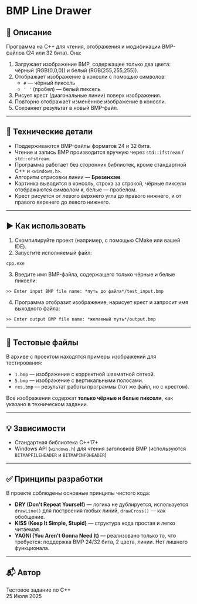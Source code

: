 # BMP Line Drawer

## 📄 Описание

Программа на C++ для чтения, отображения и модификации BMP-файлов (24 или 32 бита). Она:

1. Загружает изображение BMP, содержащее только два цвета: чёрный (RGB(0,0,0)) и белый (RGB(255,255,255)).
2. Отображает изображение в консоли с помощью символов:
    - `#` — чёрный пиксель
    - `' '` (пробел) — белый пиксель
3. Рисует крест (диагональные линии) поверх изображения.
4. Повторно отображает изменённое изображение в консоли.
5. Сохраняет результат в новый BMP-файл.

---

## 🧱 Технические детали

- Поддерживаются BMP-файлы форматов 24 и 32 бита.
- Чтение и запись BMP производится вручную через `std::ifstream` / `std::ofstream`.
- Программа работает без сторонних библиотек, кроме стандартной C++ и `<windows.h>`.
- Алгоритм отрисовки линии — **Брезенхэм**.
- Картинка выводится в консоль, строка за строкой, чёрные пиксели отображаются символом `#`, белые — пробелом.
- Крест рисуется от левого верхнего угла до правого нижнего, и от правого верхнего до левого нижнего.

---

## ▶️ Как использовать

1. Скомпилируйте проект (например, с помощью CMake или вашей IDE).
2. Запустите исполняемый файл:

```
cpp.exe
```

3. Введите имя BMP-файла, содержащего только чёрные и белые пиксели:

```
>> Enter input BMP file name: *путь до файла*/test_input.bmp
```

4. Программа отобразит изображение, нарисует крест и запросит имя выходного файла:

```
>> Enter output BMP file name: *желаемый путь*/output.bmp
```

---

## 🧪 Тестовые файлы

В архиве с проектом находятся примеры изображений для тестирования:

- `1.bmp` — изображение с корректной шахматной сеткой.
- `5.bmp` — изображение с вертикальными полосами.
- `res.bmp` — результат работы программы (тот же файл, но с крестом).

Все изображения содержат **только чёрные и белые пиксели**, как указано в техническом задании.

---

## 💡 Зависимости

- Стандартная библиотека C++17+
- Windows API (`windows.h`) для чтения заголовков BMP (используются `BITMAPFILEHEADER` и `BITMAPINFOHEADER`)

---

## ✅ Принципы разработки

В проекте соблюдены основные принципы чистого кода:

- **DRY (Don't Repeat Yourself)** — логика не дублируется, используется `drawLine()` для построения любых линий, `drawCross()` — как обобщение.
- **KISS (Keep It Simple, Stupid)** — структура кода простая и легко читаемая.
- **YAGNI (You Aren’t Gonna Need It)** — реализовано только то, что требуется: поддержка BMP 24/32 бита, 2 цвета, линии. Нет лишнего функционала.

---

## 📬 Автор

Тестовое задание по C++  
25 Июля 2025

